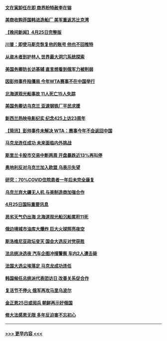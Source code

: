 #### [文在寅卸任在即 商界盼特赦李在镕](../pages/prog202/a103410161.md?t=04261051) 
#### [美商收购菲国韩进造船厂 美军重返苏比克湾](../pages/prog202/a103410094.md?t=04261051) 
#### [【晚间新闻】4月25日完整版](../pages/prog202/a103410085.md?t=04261051) 
#### [川普：即使马斯克恢复他的账号 他也不回推特](../pages/prog202/a103410067.md?t=04261051) 
#### [从盗木者到护林人 世界最大洞穴系统探索](../pages/prog202/a103409942.md?t=04261051) 
#### [美国务卿防长访基辅 直言想看到俄军力被削弱](../pages/prog202/a103409981.md?t=04261051) 
#### [因彭帅事件陷僵局 今年WTA赛事不在中国举行](../pages/prog202/a103409908.md?t=04261051) 
#### [北海道观光船事故 11人死亡15人失踪](../pages/prog202/a103409647.md?t=04261051) 
#### [美国务卿访乌克兰 亚速钢铁厂平民求援](../pages/prog202/a103409683.md?t=04261051) 
#### [新西兰热映电影纪实 纪念425上访23周年](../pages/prog202/a103409599.md?t=04261051) 
#### [【简讯】彭帅事件未解决 WTA：赛事今年不会返回中国](../pages/prog202/a103409651.md?t=04261051) 
#### [马克龙连任成功 未来面临内外挑战](../pages/prog202/a103409730.md?t=04261051) 
#### [斯里兰卡股市交易中断两周 开盘暴跌近13%再叫停](../pages/prog202/a103409627.md?t=04261051) 
#### [奥地利反对乌克兰加入欧盟 乌表示失望](../pages/prog202/a103409479.md?t=04261051) 
#### [研究：70%COVID住院患者一年后未完全康复](../pages/prog202/a103409456.md?t=04261051) 
#### [乌克兰弃大疆无人机 与美制造商加强合作](../pages/prog202/a103409435.md?t=04261051) 
#### [4月25日国际重要讯息](../pages/prog202/a103409355.md?t=04261051) 
#### [恶劣天气仍出海 北海道观光船沉船累积11死](../pages/prog202/a103409303.md?t=04261051) 
#### [俄边境城市油库大爆炸 巨大火球照亮夜空](../pages/prog202/a103409294.md?t=04261051) 
#### [斯洛维尼亚政坛变天 国会大选反对党获胜](../pages/prog202/a103409285.md?t=04261051) 
#### [法总统决选夜 汽车企图冲撞警察 车内2人遭击毙](../pages/prog202/a103409239.md?t=04261051) 
#### [法国大选尘埃落定 马克龙成功连任](../pages/prog202/a103409096.md?t=04261051) 
#### [韩国候任总统派代表团访日 改善关系促合作](../pages/prog202/a103409088.md?t=04261051) 
#### [复活节不停火 俄军再攻马里乌波尔](../pages/prog202/a103409086.md?t=04261051) 
#### [金正恩25日或阅兵 朝鲜再示好俄国](../pages/prog202/a103409090.md?t=04261051) 
#### [修大法感恩无限 多年反迫害不忘初心](../pages/prog202/a103409052.md?t=04261051) 

----
#### [ >>> 更早内容 <<< ](../indexes/prog202-earlier.md)
